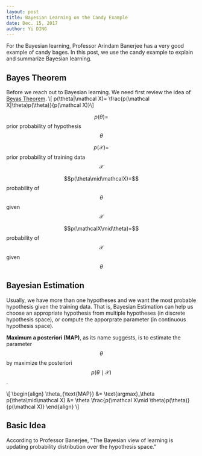 ```yaml
--- 
layout: post
title: Bayesian Learning on the Candy Example
date: Dec. 15, 2017
author: Yi DING
---
```


[comment]: # (Use the candy example to explain Bayesian learning)

For the Bayesian learning, Professor Arindam Banerjee has a very good example of candy bages. In this post, we use the candy example to explain and summarize Bayesian learning.

## Bayes Theorem
Before we reach out to Bayesian learning. We need first review the idea of [Beyas Theorem](http://www.cs.cmu.edu/afs/cs/project/theo-20/www/mlbook/ch6.pdf).
\\[ p(\theta|\mathcal X)= \frac{p(\mathcal X|\theta)p(\theta)}{p(\mathcal X)}\\]

$$p(\theta)=$$ prior probability of hypothesis $$\theta$$

$$p(\mathcal X)=$$ prior probability of training data $$\mathcal X$$

$$p(\theta\mid\mathcalX)=$$ probability of $$\theta$$ given $$\mathcal X$$

$$p(\mathcalX\mid\theta)=$$ probability of $$\mathcal X$$ given $$\theta$$

## Bayesian Estimation
Usually, we have more than one hypotheses and we want the most probable hypothesis given the training data. That is, Bayesian Estimation can help us choose an appropriate hypothesis from multiple hypotheses (in discrete hypothesis space), or compute the apporprate parameter (in continuous hypothesis space).

**Maximum a posteriori (MAP)**, as its name suggests, is to estimate the parameter $$\theta$$ by maximize the posteriori $$p(\theta\mid\mathcal X)$$.

\\[ \begin{align} 
\theta_{\text{MAP}} &= \text{argmax}_\theta p(\theta\mid\mathcal X)
&= \theta \frac{p(\mathcal X\mid \theta)p(\theta)}{p(\mathcal X)}
\end{align} \\]

 




## Basic Idea
According to Professor Banerjee, "The Bayesian view of learning is updating probability distribution over the hypothesis space."